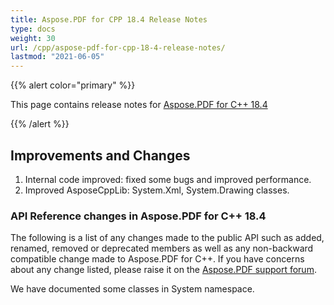 ```yaml
---
title: Aspose.PDF for CPP 18.4 Release Notes
type: docs
weight: 30
url: /cpp/aspose-pdf-for-cpp-18-4-release-notes/
lastmod: "2021-06-05"
---
```


{{% alert color="primary" %}}

This page contains release notes for [Aspose.PDF for C++ 18.4](https://www.nuget.org/packages/Aspose.PDF.Cpp/18.4.0)

{{% /alert %}}
## **Improvements and Changes**
1. Internal code improved: fixed some bugs and improved performance.
1. Improved AsposeCppLib: System.Xml, System.Drawing classes.
### **API Reference changes in Aspose.PDF for C++ 18.4**
The following is a list of any changes made to the public API such as added, renamed, removed or deprecated members as well as any non-backward compatible change made to Aspose.PDF for C++. If you have concerns about any change listed, please raise it on the [Aspose.PDF support forum](https://forum.aspose.com/c/pdf/10). 

We have documented some classes in System namespace.
